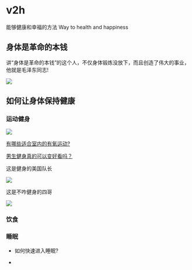 # v2h

能够健康和幸福的方法 Way to health and happiness



## 身体是革命的本钱

讲“身体是革命的本钱”的这个人，不仅身体锻炼没放下，而且创造了伟大的事业，他就是毛泽东同志!

![](https://user-images.githubusercontent.com/15868458/70860359-b8bb7780-1f5b-11ea-995f-e1f9cbdd80a7.jpg)


## 如何让身体保持健康

### 运动健身

![](https://user-images.githubusercontent.com/15868458/70860813-5796a280-1f61-11ea-9828-a963f8d0a6b7.png)


 [有哪些适合室内的有氧运动?](https://www.zhihu.com/question/21392039/answer/557432219)

[男生健身真的可以变好看吗？](https://www.zhihu.com/question/322880215/answer/849306985)

这是健身的美国队长

![](https://user-images.githubusercontent.com/15868458/70860849-dd1a5280-1f61-11ea-9ebb-10c9fff7fc75.png)

这是不咋健身的四哥

![](https://user-images.githubusercontent.com/15868458/70860864-f3281300-1f61-11ea-9632-7d552774dc13.png)




### 饮食




### 睡眠

- 如何快速进入睡眠?


- 